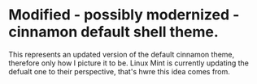 # Modified - possibly modernized - cinnamon default shell theme.
This represents an updated version of the default cinnamon theme, therefore only how I picture it to be. Linux Mint is currently updating the defualt one to their perspective, that's hwre this idea comes from.
